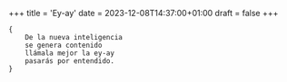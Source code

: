 +++
title = 'Ey-ay'
date = 2023-12-08T14:37:00+01:00
draft = false
+++

	{
		De la nueva inteligencia
		se genera contenido
		llámala mejor la ey-ay
		pasarás por entendido.
	}
